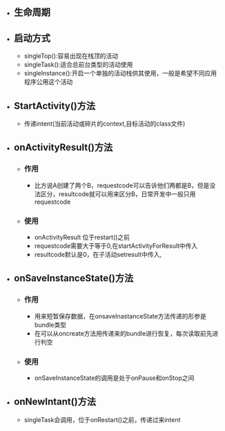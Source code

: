 - ## 生命周期
- ## 启动方式
	- singleTop():容易出现在栈顶的活动
	- singleTask():适合总前台类型的活动使用
	- singleInstance():开启一个单独的活动栈供其使用，一般是希望不同应用程序公用这个活动
- ## StartActivity()方法
	- 传递intent(当前活动或碎片的context,目标活动的class文件)
- ## onActivityResult()方法
	- ### 作用
		- 比方说A创建了两个B，requestcode可以告诉他们两都是B，但是没法区分，resultcode就可以用来区分B，日常开发中一般只用requestcode
	- ### 使用
		- onActivityResult 位于restart()之前
		- requestcode需要大于等于0,在startActivityForResult中传入
		- resultcode默认是0，在子活动setresult中传入,
- ## onSaveInstanceState()方法
	- ### 作用
		- 用来短暂保存数据，在onsaveInastanceState方法传递的形参是bundle类型
		- 在可以从oncreate方法用传递来的bundle进行恢复，每次读取前先进行判空
	- ### 使用
		- onSaveInstanceState的调用是处于onPause和onStop之间
- ## onNewIntant()方法
	- singleTask会调用，位于onRestart()之前，传递过来intent